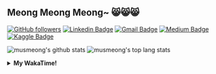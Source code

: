 ## Meong Meong Meong~ 😸😸😸

[![GitHub followers](https://img.shields.io/github/followers/musmeong?label=Follow&style=social)](https://github.com/musmeong/?tab=follow) [![Linkedin Badge](https://img.shields.io/badge/-Muhamad%20Mustain-blue?style=flat-square&logo=Linkedin&logoColor=white&link=https://www.linkedin.com/in/muhamad-mustain/)](https://www.linkedin.com/in/muhamad-mustain/) [![Gmail Badge](https://img.shields.io/badge/-muhmd.mustain@gmail.com-c14438?style=flat-square&logo=Gmail&logoColor=white&link=mailto:muhmd.mustain@gmail.com)](mailto:muhmd.mustain@gmail.com) [![Medium Badge](https://img.shields.io/badge/musmeong-12100E?style=flat-square&logo=medium&logoColor=white&link=https://www.medium.com/musmeong)](https://www.medium.com/musmeong) [![Kaggle Badge](https://img.shields.io/badge/-musmeong-20BEFF?style=flat-square&logo=Kaggle&logoColor=white&link=https://www.kaggle.com/musmeong)](https://www.kaggle.com/musmeong)

![musmeong's github stats](https://github-readme-stats.vercel.app/api?username=musmeong&show_icons=true&theme=tokyonight) 
![musmeong's top lang stats](https://github-readme-stats.vercel.app/api/top-langs/?username=musmeong&show_icons=true&theme=tokyonight&layout=compact&langs_count=10)

<details>
  <summary><b>My WakaTime!</b></summary>
  <br>
  
  <!--START_SECTION:waka-->
![Lines of code](https://img.shields.io/badge/From%20Hello%20World%20I%27ve%20Written-55057%20lines%20of%20code-blue)

**I'm an Early 🐤** 

```text
🌞 Morning    3 commits      ░░░░░░░░░░░░░░░░░░░░░░░░░   3.06% 
🌆 Daytime    61 commits     ███████████████░░░░░░░░░░   62.24% 
🌃 Evening    19 commits     ████░░░░░░░░░░░░░░░░░░░░░   19.39% 
🌙 Night      15 commits     ███░░░░░░░░░░░░░░░░░░░░░░   15.31%

```
📅 **I'm Most Productive on Saturday** 

```text
Monday       10 commits     ██░░░░░░░░░░░░░░░░░░░░░░░   10.2% 
Tuesday      8 commits      ██░░░░░░░░░░░░░░░░░░░░░░░   8.16% 
Wednesday    8 commits      ██░░░░░░░░░░░░░░░░░░░░░░░   8.16% 
Thursday     7 commits      █░░░░░░░░░░░░░░░░░░░░░░░░   7.14% 
Friday       21 commits     █████░░░░░░░░░░░░░░░░░░░░   21.43% 
Saturday     23 commits     █████░░░░░░░░░░░░░░░░░░░░   23.47% 
Sunday       21 commits     █████░░░░░░░░░░░░░░░░░░░░   21.43%

```


📊 **This Week I Spent My Time On** 

```text
⌚︎ Time Zone: Asia/Jakarta

💬 Programming Languages: 
Dart                     2 hrs 17 mins       ██████████████████████░░░   90.66% 
Other                    11 mins             ██░░░░░░░░░░░░░░░░░░░░░░░   7.55% 
YAML                     2 mins              ░░░░░░░░░░░░░░░░░░░░░░░░░   1.34% 
XML                      0 secs              ░░░░░░░░░░░░░░░░░░░░░░░░░   0.4% 
CSV                      0 secs              ░░░░░░░░░░░░░░░░░░░░░░░░░   0.05%

🔥 Editors: 
Android Studio           2 hrs 20 mins       ███████████████████████░░   92.4% 
Excel                    11 mins             ██░░░░░░░░░░░░░░░░░░░░░░░   7.6%

💻 Operating System: 
Windows                  2 hrs 32 mins       █████████████████████████   100.0%

```

**I Mostly Code in Jupyter Notebook** 

```text
Jupyter Notebook         7 repos             ████████████████░░░░░░░░░   63.64% 
Python                   2 repos             ████░░░░░░░░░░░░░░░░░░░░░   18.18% 
JavaScript               1 repo              ██░░░░░░░░░░░░░░░░░░░░░░░   9.09% 
Kotlin                   1 repo              ██░░░░░░░░░░░░░░░░░░░░░░░   9.09%

```



 Last Updated on 01/08/2021
<!--END_SECTION:waka-->
</details>
